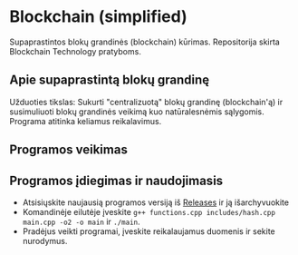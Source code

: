 # Blockchain (simplified)
Supaprastintos blokų grandinės (blockchain) kūrimas. Repositorija skirta Blockchain Technology pratyboms.

## Apie supaprastintą blokų grandinę
Užduoties tikslas: Sukurti "centralizuotą" blokų grandinę (blockchain'ą) ir susimuliuoti blokų grandinės veikimą kuo natūralesnėmis sąlygomis.
Programa atitinka keliamus reikalavimus.

## Programos veikimas



## Programos įdiegimas ir naudojimasis 
* Atsisiųskite naujausią programos versiją iš [Releases](https://github.com/LCious/Simplified-blockchain/releases) ir ją išarchyvuokite
* Komandinėje eilutėje įveskite `g++ functions.cpp includes/hash.cpp main.cpp -o2 -o main` ir `./main`.
* Pradėjus veikti programai, įveskite reikalaujamus duomenis ir sekite nurodymus.
